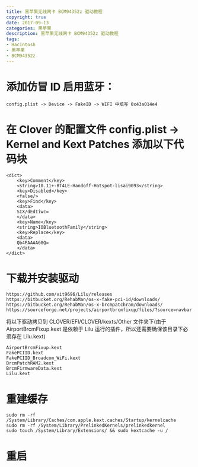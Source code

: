 ```yaml
---
title: 黑苹果无线网卡 BCM94352z 驱动教程
copyright: true
date: 2017-09-13
categories: 黑苹果
description: 黑苹果无线网卡 BCM94352z 驱动教程
tags:
- Hacintosh
- 黑苹果
- BCM94352z
---
```


# 添加仿冒 ID 启用蓝牙：

```
config.plist -> Device -> FakeID -> WIFI 中填写 0x43a014e4 
```

# 在 Clover 的配置文件 config.plist -> Kernel and Kext Patches 添加以下代码块

```
<dict>
    <key>Comment</key>
    <string>10.11+-BT4LE-Handoff-Hotspot-lisai9093</string>
    <key>Disabled</key>
    <false/>
    <key>Find</key>
    <data>
    SIX/dEdIiwc=
    </data>
    <key>Name</key>
    <string>IOBluetoothFamily</string>
    <key>Replace</key>
    <data>
    Qb4PAAAA60Q=
    </data>
</dict>
```

# 下载并安装驱动

```
https://github.com/vit9696/Lilu/releases
https://bitbucket.org/RehabMan/os-x-fake-pci-id/downloads/   
https://bitbucket.org/RehabMan/os-x-brcmpatchram/downloads/
https://sourceforge.net/projects/airportbrcmfixup/files/?source=navbar
```

   将以下驱动拷贝到 CLOVER/EFI/CLOVER/kexts/Other 文件夹下(由于 AirportBrcmFixup.kext 是依赖于 Lilu 运行的插件，所以还需要确保该目录下必须存在 Lilu.kext)

```
AirportBrcmFixup.kext 
FakePCIID.kext 
FakePCIID_Broadcom_WiFi.kext 
BrcmPatchRAM2.kext 
BrcmFirmwareData.kext
Lilu.kext
```

# 重建缓存

```
sudo rm -rf /System/Library/Caches/com.apple.kext.caches/Startup/kernelcache
sudo rm -rf /System/Library/PrelinkedKernels/prelinkedkernel
sudo touch /System/Library/Extensions/ && sudo kextcache -u /
```

# 重启

